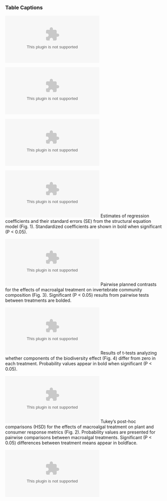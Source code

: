 ### Table Captions

[![ANOVA-effects-on-partitioned-responses.csv](https://github.com/apramus/seaweed-biodiversity-effects/blob/main/results-summary-tables/ANOVA-effects-on-partitioned-responses.csv)](https://github.com/apramus/seaweed-biodiversity-effects/blob/main/results-summary-tables/ANOVA-effects-on-partitioned-responses.csv) 

[![ANOVA-effects-on-response-metrics.csv](https://github.com/apramus/seaweed-biodiversity-effects/blob/main/results-summary-tables/ANOVA-effects-on-response-metrics.csv)](https://github.com/apramus/seaweed-biodiversity-effects/blob/main/results-summary-tables/ANOVA-effects-on-response-metrics.csv) 

[![PERMANOVA.csv](https://github.com/apramus/seaweed-biodiversity-effects/blob/main/results-summary-tables/PERMANOVA.csv)](https://github.com/apramus/seaweed-biodiversity-effects/blob/main/results-summary-tables/PERMANOVA.csv) 

[![Table-S1.csv](https://github.com/apramus/seaweed-biodiversity-effects/blob/main/results-summary-tables/Table-S1.csv)](https://github.com/apramus/seaweed-biodiversity-effects/blob/main/results-summary-tables/Table-S1.csv) Estimates of regression coefficients and their standard errors (SE) from the structural equation model (Fig. 1). Standardized coefficients are shown in bold when significant (P < 0.05).

[![Table-S2.csv](https://github.com/apramus/seaweed-biodiversity-effects/blob/main/results-summary-tables/Table-S2.csv)](https://github.com/apramus/seaweed-biodiversity-effects/blob/main/results-summary-tables/Table-S2.csv) Pairwise planned contrasts for the effects of macroalgal treatment on invertebrate community composition (Fig. 3). Significant (P < 0.05) results from pairwise tests between treatments are bolded.

[![Table-S3.csv](https://github.com/apramus/seaweed-biodiversity-effects/blob/main/results-summary-tables/Table-S3.csv)](https://github.com/apramus/seaweed-biodiversity-effects/blob/main/results-summary-tables/Table-S3.csv) Results of t-tests analyzing whether components of the biodiversity effect (Fig. 4) differ from zero in each treatment. Probability values appear in bold when significant (P < 0.05).

[![Tukey's-HSD.csv](https://github.com/apramus/seaweed-biodiversity-effects/blob/main/results-summary-tables/Tukey's-HSD.csv)](https://github.com/apramus/seaweed-biodiversity-effects/blob/main/results-summary-tables/Tukey's-HSD.csv) Tukey’s post-hoc comparisons (HSD) for the effects of macroalgal treatment on plant and consumer response metrics (Fig. 2). Probability values are presented for pairwise comparisons between macroalgal treatments. Significant (P < 0.05) differences between treatment means appear in boldface.

[![t-tests-monos-vs-polys.csv](https://github.com/apramus/seaweed-biodiversity-effects/blob/main/results-summary-tables/t-tests-monos-vs-polys.csv)](https://github.com/apramus/seaweed-biodiversity-effects/blob/main/results-summary-tables/t-tests-monos-vs-polys.csv) 
